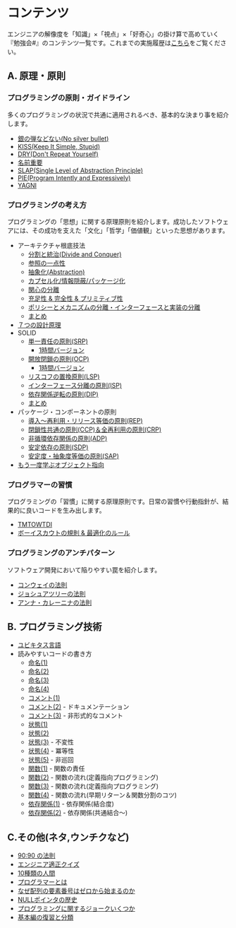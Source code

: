 # コンテンツ

エンジニアの解像度を「知識」×「視点」×「好奇心」の掛け算で高めていく『勉強会#』のコンテンツ一覧です。これまでの実施履歴は[こちら](activity.md)をご覧ください。

## A. 原理・原則

### プログラミングの原則・ガイドライン

多くのプログラミングの状況で共通に適用されるべき、基本的な決まり事を紹介します。

- [銀の弾などない(No silver bullet)](01-basics/01-no_silver_bullets.md)
- [KISS(Keep It Simple, Stupid)](01-basics/03-kiss.md)
- [DRY(Don't Repeat Yourself)](01-basics/04-dry.md)
- [名前重要](01-basics/05-naming_is_important.md)
- [SLAP(Single Level of Abstraction Principle)](01-basics/06-slap.md)
- [PIE(Program Intently and Expressively)](01-basics/09-pie.md)
- [YAGNI](01-basics/20-yagni.md)

### プログラミングの考え方

プログラミングの「思想」に関する原理原則を紹介します。成功したソフトウェアには、その成功を支えた「文化」「哲学」「価値観」といった思想があります。

- アーキテクチャ根底技法
    - [分割と統治(Divide and Conquer)](01-basics/02-divide_and_conquer.md)
    - [参照の一点性](01-basics/07-single_point_of_reference.md)
    - [抽象化(Abstraction)](01-basics/12-abstraction.md)
    - [カプセル化/情報隠蔽/パッケージ化](01-basics/13-encapsulation_infohiding_pkg.md)
    - [関心の分離](01-basics/14-separation_of_concerns.md)
    - [充足性 & 完全性 & プリミティブ性](01-basics/15-suff_comp_prim.md)
    - [ポリシーとメカニズムの分離・インターフェースと実装の分離](01-basics/16-segmentation_principles.md)
    - [まとめ](01-basics/17-enabling_techniques_wrapup.md)
- [７つの設計原理](01-basics/08-seven_design_principles.md)
- SOLID
    - [単一責任の原則(SRP)](02-practical/01-solid-srp.md)
        - [1時間バージョン](02-practical/01-solid-srp-1h.md)
    - [開放閉鎖の原則(OCP)](02-practical/02-solid-ocp.md)
        - [1時間バージョン](02-practical/02-solid-ocp-1h.md)
    - [リスコフの置換原則(LSP)](02-practical/03-solid-lsp.md)
    - [インターフェース分離の原則(ISP)](02-practical/04-solid-isp.md)
    - [依存関係逆転の原則(DIP)](02-practical/05-solid-dip.md)
    - [まとめ](02-practical/06-solid-wrapup.md)
- パッケージ・コンポーネントの原則
    - [導入～再利用・リリース等価の原則(REP)](02-practical/07-component-rep.md)
    - [閉鎖性共通の原則(CCP)＆全再利用の原則(CRP)](02-practical/08-component-ccp_crp.md)
    - [非循環依存関係の原則(ADP)](02-practical/09-component-adp.md)
    - [安定依存の原則(SDP)](02-practical/10-component-sdp.md)
    - [安定度・抽象度等価の原則(SAP)](02-practical/11-component-sap.md)
- [もう一度学ぶオブジェクト指向](01-basics/22-objectoriented.md)

### プログラマーの習慣

プログラミングの「習慣」に関する原理原則です。日常の習慣や行動指針が、結果的に良いコードを生み出します。

- [TMTOWTDI](01-basics/10-tmtowtdi.md)
- [ボーイスカウトの規則 & 最適化のルール](01-basics/21-boyscout_optimize.md)

### プログラミングのアンチパターン

ソフトウェア開発において陥りやすい罠を紹介します。

- [コンウェイの法則](10-humor/03-conways_law.md)
- [ジョシュアツリーの法則](01-basics/18-joshua-tree.md)
- [アンナ・カレーニナの法則](10-humor/09-anna_karenina.md)

## B. プログラミング技術

- [ユビキタス言語](01-basics/19-ubiquitous.md)
- 読みやすいコードの書き方
    - [命名(1)](02-practical/12-naming_1.md)
    - [命名(2)](02-practical/13-naming_2.md)
    - [命名(3)](02-practical/14-naming_3.md)
    - [命名(4)](02-practical/15-naming_4.md)
    - [コメント(1)](02-practical/16-comment_1.md)
    - [コメント(2)](02-practical/18-comment_2.md) - ドキュメンテーション
    - [コメント(3)](02-practical/19-comment_3.md) - 非形式的なコメント
    - [状態(1)](02-practical/20-state_1.md)
    - [状態(2)](02-practical/21-state_2.md)
    - [状態(3️)](02-practical/22-state_3.md) - 不変性
    - [状態(4)](02-practical/23-state_4.md) - 冪等性
    - [状態(5)](02-practical/24-state_5.md) - 非巡回
    - [関数(1)](02-practical/25-function_1.md) - 関数の責任
    - [関数(2)](02-practical/26-function_2.md) - 関数の流れ(定義指向プログラミング)
    - [関数(3)](02-practical/27-function_3.md) - 関数の流れ(定義指向プログラミング)
    - [関数(4)](02-practical/28-function_4.md) - 関数の流れ(早期リターン＆関数分割のコツ)
    - [依存関係(1)](02-practical/29-dependency_1.md) - 依存関係(結合度)
    - [依存関係(2)](02-practical/30-dependency_2.md) - 依存関係(共通結合～)

## C.その他(ネタ,ウンチクなど)

- [90:90 の法則](10-humor/01-90_90rule.md)
- [エンジニア適正クイズ](10-humor/04-milk_and_egg.md)
- [10種類の人間](10-humor/05-10kinds_of_people.md)
- [プログラマーとは](10-humor/07-programmers.md)
- [なぜ配列の要素番号はゼロから始まるのか](09-techniques/02-why-index-start-with0.md)
- [NULLポインタの歴史](09-techniques\03-history_of_nullptr.md)
- [プログラミングに関するジョークいくつか](10-humor/13-jokes_from_quora.md)
- [基本編の復習と分類](01-basics/11-wrapup.md)
